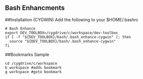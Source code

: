 Bash Enhancments
----------------

##Installation (CYGWIN)
Add the following to your $HOME/.bashrc
```
# Bash Enhance
export DEV_TOOLBOX=/cygdrive/c/workspace/dev-toolbox
if [ -f "${DEV_TOOLBOX}/bash/.bash_enhance-cygwin" ]; then
  source "${DEV_TOOLBOX}/bash/.bash_enhance-cygwin"
fi
```

##Bookmarks Sample
```
cd /cygdrive/c/workspace
b workspace #adds bookmark
g workspace #goto bookmark
```

